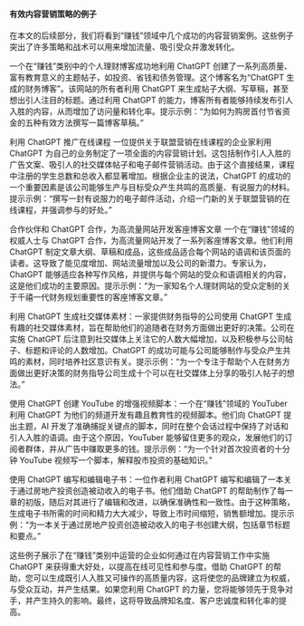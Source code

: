 #### 有效内容营销策略的例子

在本文的后续部分，我们将看到“赚钱”领域中几个成功的内容营销案例。这些例子突出了许多策略和战术可以用来增加流量、吸引受众并激发转化。

一个在“赚钱”类别中的个人理财博客成功地利用 ChatGPT 创建了一系列高质量、富有教育意义的主题帖子，如投资、省钱和债务管理。这个博客名为“ChatGPT 生成的财务博客”。该网站的所有者利用 ChatGPT 来生成帖子大纲、写草稿，甚至想出引人注目的标题。通过利用 ChatGPT 的能力，博客所有者能够持续发布引人入胜的内容，从而增加了访问量和转化率。提示示例：“为如何为购房首付节省资金的五种有效方法撰写一篇博客草稿。”

利用 ChatGPT 推广在线课程 一位提供关于联盟营销在线课程的企业家利用 ChatGPT 为自己的业务制定了一项全面的内容营销计划。这包括制作引人入胜的广告文案、吸引人的社交媒体帖子和电子邮件营销活动。由于这个直接结果，课程中注册的学生总数和总收入都显著增加。根据企业主的说法，ChatGPT 的成功的一个重要因素是该公司能够生产与目标受众产生共鸣的高质量、有说服力的材料。提示示例：“撰写一封有说服力的电子邮件活动，介绍一门新的关于联盟营销的在线课程，并强调参与的好处。”

合作伙伴和 ChatGPT 合作，为高流量网站开发客座博客文章 一个在“赚钱”领域的权威人士与 ChatGPT 合作，为高流量网站开发了一系列客座博客文章。他们利用 ChatGPT 制定文章大纲、草稿和成品，这些成品适合每个网站的语调和该页面的读者。这导致了能见度增加、网站流量增加以及公司的新潜力。专家认为，ChatGPT 能够适应各种写作风格，并提供与每个网站的受众和语调相关的内容，这是他们成功的主要原因。提示示例：“为一家知名个人理财网站的受众定制的关于千禧一代财务规划重要性的客座博客文章。”

利用 ChatGPT 生成社交媒体素材：一家提供财务指导的公司使用 ChatGPT 生成有趣的社交媒体素材，旨在帮助他们的追随者在财务方面做出更好的决策。公司在实施 ChatGPT 后注意到社交媒体上关注它的人数大幅增加，以及积极参与公司帖子、标题和评论的人数增加。ChatGPT 的成功可能与公司能够制作与受众产生共鸣的素材，同时培养社区意识有关。提示示例：“为一个专注于帮助个人在财务方面做出更好决策的财务指导公司生成十个可以在社交媒体上分享的吸引人帖子的想法。”

使用 ChatGPT 创建 YouTube 的增强视频脚本：一个在“赚钱”领域的 YouTuber 利用 ChatGPT 为他们的频道开发有趣且教育性的视频脚本。他们向 ChatGPT 提出主题，AI 开发了准确捕捉关键点的脚本，同时在整个会话过程中保持了对话和引人入胜的语调。由于这个原因，YouTuber 能够留住更多的观众，发展他们的订阅者群体，并从广告中赚取更多的钱。提示示例：“为一个针对首次投资者的十分钟 YouTube 视频写一个脚本，解释股市投资的基础知识。”

使用 ChatGPT 编写和编辑电子书：一位作者利用 ChatGPT 编写和编辑了一本关于通过房地产投资创造被动收入的电子书。他们借助 ChatGPT 的帮助制作了每一章的初版，随后对其进行了编辑和改进，以确保准确性和一致性。由于这种策略，生成电子书所需的时间和精力大大减少，导致上市时间缩短，销售额增加。提示示例：“为一本关于通过房地产投资创造被动收入的电子书创建大纲，包括章节标题和要点。”

这些例子展示了在“赚钱”类别中运营的企业如何通过在内容营销工作中实施 ChatGPT 来获得重大好处，以提高在线可见性和参与度。借助 ChatGPT 的帮助，您可以生成既引人入胜又可操作的高质量内容，这将使您的品牌建立为权威，与受众互动，并产生结果。如果您利用 ChatGPT 的力量，您将能够领先于竞争对手，并产生持久的影响。最终，这将导致品牌知名度、客户忠诚度和转化率的提高。
